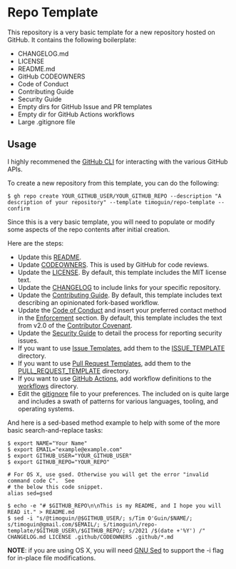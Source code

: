 # Repo Template

This repository is a very basic template for a new repository hosted on GitHub. It
contains the following boilerplate:

- CHANGELOG.md
- LICENSE
- README.md
- GitHub CODEOWNERS
- Code of Conduct
- Contributing Guide
- Security Guide
- Empty dirs for GitHub Issue and PR templates
- Empty dir for GitHub Actions workflows
- Large .gitignore file

## Usage

I highly recommened the [GitHub CLI](https://cli.github.com) for interacting with the
various GitHub APIs.

To create a new repository from this template, you can do the following:

```
$ gh repo create YOUR_GITHUB_USER/YOUR_GITHUB_REPO --description "A description of your repository" --template timoguin/repo-template --confirm
```

Since this is a very basic template, you will need to populate or modify some aspects
of the repo contents after initial creation.

Here are the steps:

- Update this [README].
- Update [CODEOWNERS]. This is used by GitHub for code reviews.
- Update the [LICENSE]. By default, this template includes the MIT license text.
- Update the [CHANGELOG] to include links for your specific repository. 
- Update the [Contributing Guide]. By default, this template includes text describing
  an opinionated fork-based workflow.
- Update the [Code of Conduct] and insert your preferred contact method in the
  [Enforcement] section. By default, this template includes the text from v2.0 of the
  [Contributor Covenant].
- Update the [Security Guide] to detail the process for reporting security issues.
- If you want to use [Issue Templates], add them to the [ISSUE_TEMPLATE] directory.
- If you want to use [Pull Request Templates], add them to the
  [PULL_REQUEST_TEMPLATE] directory.
- If you want to use [GitHub Actions], add workflow definitions to the [workflows]
  directory.
- Edit the [gitignore] file to your preferences. The included on is quite large and
  includes a swath of patterns for various languages, tooling, and operating systems.

And here is a sed-based method example to help with some of the more basic
search-and-replace tasks:

```
$ export NAME="Your Name"
$ export EMAIL="example@example.com"
$ export GITHUB_USER="YOUR_GITHUB_USER"
$ export GITHUB_REPO="YOUR_REPO"

# For OS X, use gsed. Otherwise you will get the error "invalid command code C".  See
# the below this code snippet.
alias sed=gsed

$ echo -e "# $GITHUB_REPO\n\nThis is my README, and I hope you will READ it." > README.md
$ sed -i "s/@timoguin/@$GITHUB_USER/; s/Tim O'Guin/$NAME/; s/timoguin@gmail.com/$EMAIL/; s/timoguin\/repo-template/$GITHUB_USER\/$GITHUB_REPO/; s/2021 /$(date +'%Y') /" CHANGELOG.md LICENSE .github/CODEOWNERS .github/*.md
```

**NOTE**: if you are using OS X, you will need [GNU Sed] to support the -i flag for
in-place file modifications.


<!-- Markdown anchors -->
[README]: README.md
[CODEOWNERS]: .github/CODEOWNERS
[LICENSE]: LICENSE
[CHANGELOG]: CHANGELOG.md
[Contributing Guide]: .github/CONTRIBUTING.md
[Code of Conduct]: .github/CODE_OF_CONDUCT.md
[Enforcement]: .github/CODE_OF_CONDUCT.md#Enforcement
[Contributor Covenant]: https://www.contributor-covenant.org/version/2/0/code_of_conduct/
[Security Guide]: .github/SECURITY.md
[Issue Templates]: https://docs.github.com/en/github/building-a-strong-community/configuring-issue-templates-for-your-repository
[ISSUE_TEMPLATE]: .github/ISSUE_TEMPLATE
[Pull Request Templates]: https://docs.github.com/en/github/building-a-strong-community/creating-a-pull-request-template-for-your-repository
[PULL_REQUEST_TEMPLATE]: .github/PULL_REQUEST_TEMPLATE
[GitHub Actions]: https://docs.github.com/en/actions
[workflows]: .github/workflows
[gitignore]: .gitignore
[GNU Sed]: https://formulae.brew.sh/formula/gnu-sed
